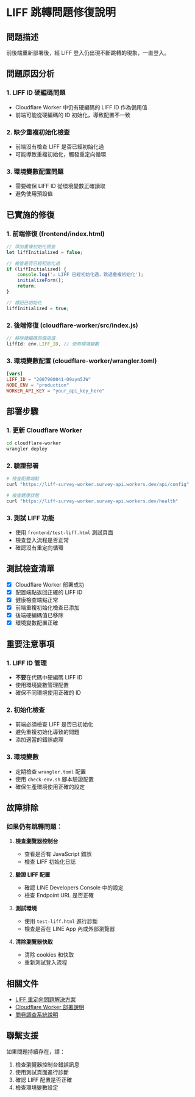 # LIFF 跳轉問題修復說明

## 問題描述
前後端重新部署後，經 LIFF 登入仍出現不斷跳轉的現象，一直登入。

## 問題原因分析

### 1. LIFF ID 硬編碼問題
- Cloudflare Worker 中仍有硬編碼的 LIFF ID 作為備用值
- 前端可能從硬編碼的 ID 初始化，導致配置不一致

### 2. 缺少重複初始化檢查
- 前端沒有檢查 LIFF 是否已經初始化過
- 可能導致重複初始化，觸發重定向循環

### 3. 環境變數配置問題
- 需要確保 LIFF ID 從環境變數正確讀取
- 避免使用預設值

## 已實施的修復

### 1. 前端修復 (frontend/index.html)
```javascript
// 添加重複初始化檢查
let liffInitialized = false;

// 檢查是否已經初始化過
if (liffInitialized) {
    console.log('⚠️ LIFF 已經初始化過，跳過重複初始化');
    initializeForm();
    return;
}

// 標記已初始化
liffInitialized = true;
```

### 2. 後端修復 (cloudflare-worker/src/index.js)
```javascript
// 移除硬編碼的備用值
liffId: env.LIFF_ID, // 使用環境變數
```

### 3. 環境變數配置 (cloudflare-worker/wrangler.toml)
```toml
[vars]
LIFF_ID = "2007900041-O9ayn5JW"
NODE_ENV = "production"
WORKER_API_KEY = "your_api_key_here"
```

## 部署步驟

### 1. 更新 Cloudflare Worker
```bash
cd cloudflare-worker
wrangler deploy
```

### 2. 驗證部署
```bash
# 檢查配置端點
curl "https://liff-survey-worker.survey-api.workers.dev/api/config"

# 檢查健康狀態
curl "https://liff-survey-worker.survey-api.workers.dev/health"
```

### 3. 測試 LIFF 功能
- 使用 `frontend/test-liff.html` 測試頁面
- 檢查登入流程是否正常
- 確認沒有重定向循環

## 測試檢查清單

- [x] Cloudflare Worker 部署成功
- [x] 配置端點返回正確的 LIFF ID
- [x] 健康檢查端點正常
- [x] 前端重複初始化檢查已添加
- [x] 後端硬編碼值已移除
- [x] 環境變數配置正確

## 重要注意事項

### 1. LIFF ID 管理
- **不要**在代碼中硬編碼 LIFF ID
- 使用環境變數管理配置
- 確保不同環境使用正確的 ID

### 2. 初始化檢查
- 前端必須檢查 LIFF 是否已初始化
- 避免重複初始化導致的問題
- 添加適當的錯誤處理

### 3. 環境變數
- 定期檢查 `wrangler.toml` 配置
- 使用 `check-env.sh` 腳本驗證配置
- 確保生產環境使用正確的設定

## 故障排除

### 如果仍有跳轉問題：

1. **檢查瀏覽器控制台**
   - 查看是否有 JavaScript 錯誤
   - 檢查 LIFF 初始化日誌

2. **驗證 LIFF 配置**
   - 確認 LINE Developers Console 中的設定
   - 檢查 Endpoint URL 是否正確

3. **測試環境**
   - 使用 `test-liff.html` 進行診斷
   - 檢查是否在 LINE App 內或外部瀏覽器

4. **清除瀏覽器快取**
   - 清除 cookies 和快取
   - 重新測試登入流程

## 相關文件

- [LIFF 重定向問題解決方案](./LIFF_REDIRECT_FIX.md)
- [Cloudflare Worker 部署說明](./cloudflare-worker/README.md)
- [問卷調查系統說明](./README.md)

## 聯繫支援

如果問題持續存在，請：
1. 檢查瀏覽器控制台錯誤訊息
2. 使用測試頁面進行診斷
3. 確認 LIFF 配置是否正確
4. 檢查環境變數設定 